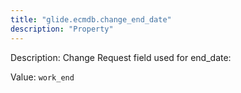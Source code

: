 ```yaml
---
title: "glide.ecmdb.change_end_date"
description: "Property"
---
```


Description: Change Request field used for end_date:

Value: `work_end`